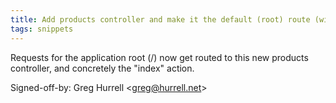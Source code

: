 ```yaml
---
title: Add products controller and make it the default (root) route (wincent.com, e1580bd)
tags: snippets
---
```


Requests for the application root (/) now get routed to this new products controller, and concretely the "index" action.

Signed-off-by: Greg Hurrell &lt;greg@hurrell.net&gt;
